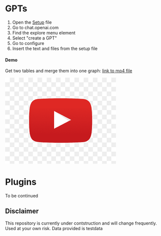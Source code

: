 

# GPTs
  1. Open the [Setup](https://github.com/PxTools/lab_gpt/blob/main/GPT/Setup.md) file
  2. Go to chat.openai.com
  3. Find the explore menu element
  4. Select "create a GPT"
  5. Go to configure
  6. Insert the text and files from the setup file

#### Demo
Get two tables and merge them into one graph: [link to mp4 file](https://github.com/PxTools/lab_gpt/blob/main/Demo/gpt_demo.mp4) 

[![Link to demo on YouTube](https://github.com/PxTools/lab_gpt/blob/main/Images/transparent-youtube-logo.png)](https://www.youtube.com/watch?v=9PthFM0opCA)



# Plugins
  To be continued

## Disclaimer

This repository is currently under contstruction and will change frequently. 
Used at your own risk. Data provided is testdata


